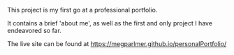 This project is my first go at a professional portfolio.

It contains a brief 'about me', as well as the first and only project I have endeavored so far.

The live site can be found at https://megparlmer.github.io/personalPortfolio/
